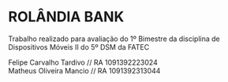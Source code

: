 # ROLÂNDIA BANK

Trabalho realizado para avaliação do 1º Bimestre da disciplina de Dispositivos Móveis II do 5º DSM da FATEC

Felipe Carvalho Tardivo // RA 1091392223024
<br>
Matheus Oliveira Mancio // RA 1091392313044